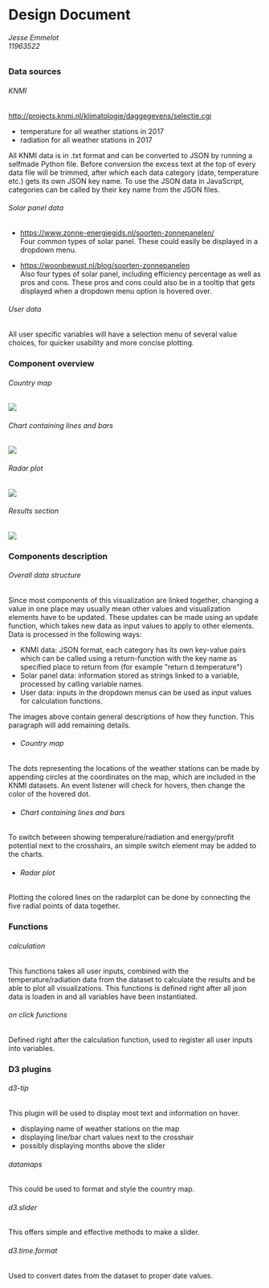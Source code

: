 # Design Document
###### Jesse Emmelot <br> 11963522

### Data sources
###### KNMI
http://projects.knmi.nl/klimatologie/daggegevens/selectie.cgi
- temperature for all weather stations in 2017
- radiation for all weather stations in 2017

All KNMI data is in .txt format and can be converted to JSON by running a selfmade Python file. Before conversion the excess text at the top of every data file will be trimmed, after which each data category (date, temperature etc.) gets its own JSON key name. To use the JSON data in JavaScript, categories can be called by their key name from the JSON files.

###### Solar panel data
- https://www.zonne-energiegids.nl/soorten-zonnepanelen/ <br> Four common types of solar panel. These could easily be displayed in a dropdown menu.

- https://woonbewust.nl/blog/soorten-zonnepanelen <br> Also four types of solar panel, including efficiency percentage as well as pros and cons. These pros and cons could also be in a tooltip that gets displayed when a dropdown menu option is hovered over.

###### User data
All user specific variables will have a selection menu of several value choices, for quicker usability and more concise plotting.

### Component overview
###### Country map
![](doc/advanced_sketch_map.png)

###### Chart containing lines and bars
![](doc/advanced_sketch_linegraph.png)

###### Radar plot
![](doc/advanced_sketch_radarplot.png)

###### Results section
![](doc/advanced_sketch_results.png)

### Components description
###### Overall data structure
Since most components of this visualization are linked together, changing a value in one place may usually mean other values and visualization elements have to be updated. These updates can be made using an update function, which takes new data as input values to apply to other elements. Data is processed in the following ways:
- KNMI data: JSON format, each category has its own key-value pairs which can be called using a return-function with the key name as specified place to return from (for example "return d.temperature")
- Solar panel data: information stored as strings linked to a variable, processed by calling variable names.
- User data: inputs in the dropdown menus can be used as input values for calculation functions.

The images above contain general descriptions of how they function. This paragraph will add remaining details.
- ###### Country map
The dots representing the locations of the weather stations can be made by appending circles at the coordinates on the map, which are included in the KNMI datasets. An event listener will check for hovers, then change the color of the hovered dot.

- ###### Chart containing lines and bars
To switch between showing temperature/radiation and energy/profit potential next to the crosshairs, an simple switch element may be added to the charts.

- ###### Radar plot
Plotting the colored lines on the radarplot can be done by connecting the five radial points of data together. 

### Functions
###### calculation
This functions takes all user inputs, combined with the temperature/radiation data from the dataset to calculate the results and be able to plot all visualizations. This functions is defined right after all json data is loaden in and all variables have been instantiated.

###### on click functions
Defined right after the calculation function, used to register all user inputs into variables.

### D3 plugins
###### d3-tip
This plugin will be used to display most text and information on hover.
- displaying name of weather stations on the map
- displaying line/bar chart values next to the crosshair
- possibly displaying months above the slider

###### datamaps
This could be used to format and style the country map.

###### d3.slider
This offers simple and effective methods to make a slider.

###### d3.time.format
Used to convert dates from the dataset to proper date values.
